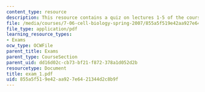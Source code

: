 ```yaml
---
content_type: resource
description: This resource contains a quiz on lectures 1-5 of the course.
file: /media/courses/7-06-cell-biology-spring-2007/855a5f519e42aa927e6421344d2c8b9f_exam_1.pdf
file_type: application/pdf
learning_resource_types:
- Exams
ocw_type: OCWFile
parent_title: Exams
parent_type: CourseSection
parent_uid: dd16d02c-cb73-bf21-f872-378a1d052d2b
resourcetype: Document
title: exam_1.pdf
uid: 855a5f51-9e42-aa92-7e64-21344d2c8b9f
---
```

